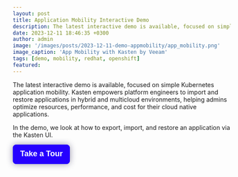 ```yaml
---
layout: post
title: Application Mobility Interactive Demo
description: The latest interactive demo is available, focused on simple Kubernetes application migration.
date: 2023-12-11 18:46:35 +0300
author: admin
image: '/images/posts/2023-12-11-demo-appmobility/app_mobility.png'
image_caption: 'App Mobility with Kasten by Veeam'
tags: [demo, mobility, redhat, openshift]
featured:
---
```

<p>
The latest interactive demo is available, focused on simple Kubernetes application mobility. Kasten empowers platform engineers to import and restore applications in hybrid and multicloud environments, helping admins optimize resources, performance, and cost for their cloud native applications.
</p>
<p>
In the demo, we look at how to export, import, and restore an application via the Kasten UI.
</p>
<div>
        <script src="https://js.storylane.io/js/v1/storylane.js"></script>
        <button onclick="Storylane.Play({type: 'popup', demo_type: 'html', width: 1863, height: 970, scale: '0.95', demo_url: 'https://veeam.storylane.io/demo/jegjyvq5ks9x', padding_bottom: '56.25%'})" class="sl-preview-cta" style="background-color:#2600FF;border:none;border-radius:8px;box-shadow:0px 0px 15px rgba(26, 19, 72, 0.45);color:#FFFFFF;cursor:pointer;display:inline-block;font-family:Poppins, Arial, sans-serif;font-size:clamp(18px, 1.599vw, 22px);font-weight:600;height:clamp(45px, 3.996vw, 55px);line-height:1.2;padding:0 clamp(15px, 1.776vw, 20px);text-overflow:ellipsis;transform:translateZ(0);transition:background 0.4s;white-space:nowrap;width:auto;z-index:999999">Take a Tour<div class="sl-preview-cta-ripple" style="position:absolute;border:1px solid #2600FF;inset:0;border-radius:inherit;pointer-events:none"><div class="sl-preview-cta-ripple-shadow" style="box-shadow:#2600FF 0px 0px 4px 4px;opacity:0;border-radius:inherit;position:absolute;inset:0"></div></div></button><style>.sl-preview-cta:hover .sl-preview-cta-ripple{transition:all 1s cubic-bezier(0,0,.2,1);inset:-0.75em!important;opacity:0!important}.sl-preview-cta:hover .sl-preview-cta-ripple-shadow{opacity:0.125!important;}</style>
      </div>
        
        
        